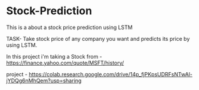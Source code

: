 # Stock-Prediction
This is a about a stock price prediction using LSTM

TASK- Take stock price of any company you want and predicts its price by using LSTM. 

In this project i'm taking a Stock from - https://finance.yahoo.com/quote/MSFT/history/

project - https://colab.research.google.com/drive/14p_fjPKpsUDRFsNTwAl-jYDQg6nMhQem?usp=sharing
